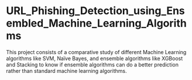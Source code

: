 # URL_Phishing_Detection_using_Ensembled_Machine_Learning_Algorithms
This project consists of a comparative study of different Machine Learning algorithms like SVM, Naïve Bayes, and ensemble algorithms like XGBoost and Stacking to know if ensemble algorithms can do a better prediction rather than standard machine learning algorithms.
